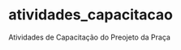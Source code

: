 # atividades_capacitacao
 Atividades de Capacitação do Preojeto da Praça
<a href="[Clique para acessar]">


[Clique para acessar]: ttps://devdherik.github.io/atividades_capacitacao/atv01